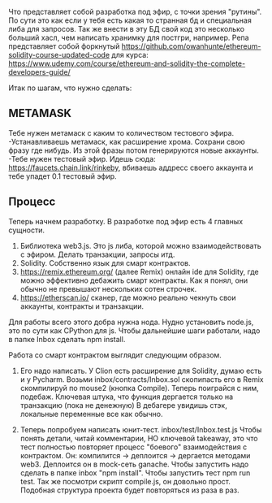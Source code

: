 Что представляет собой разработка под эфир, с точки зрения "рутины".
По сути это как если у тебя есть какая то странная бд и специальная либа для запросов.
Так же внести в эту БД свой код это несколько больший хасл, чем написать хранимку для постгри, например.
Репа представляет собой форкнутый
https://github.com/owanhunte/ethereum-solidity-course-updated-code
для курса:
https://www.udemy.com/course/ethereum-and-solidity-the-complete-developers-guide/


Итак по шагам, что нужно сделать:
## METAMASK
Тебе нужен метамаск с каким то количеством тестового эфира.
-Устанавливаешь метамаск, как расширение хрома. Сохрани свою фразу где нибудь.
Из этой фразы потом генерируются новые аккаунты. 
-Тебе нужен тестовый эфир. Идешь сюда: https://faucets.chain.link/rinkeby, вбиваешь аддресс своего аккаунта и тебе
упадет 0.1 тестовый эфир.

## Процесс
Теперь начнем разработку. В разработке под эфир есть 4 главных сущности.
1. Библиотека web3.js. Это js либа, которой можно взаимодействовать с эфиром. Делать транзакции, запросы итд.
2. Solidity. Собственно язык для смарт контрактов.
3. https://remix.ethereum.org/ (далее Remix) онлайн ide для Solidity, где можно эффективно дебажить смарт контракты. Как я понял, они обычно не превышают нескольких сотен строчек.
4. https://etherscan.io/ сканер, где можно реально чекнуть свои аккаунты, контракты и транзакции.

Для работы всего этого добра нужна нода. Нудно установить node.js, это по сути как CPython для js.
Чтобы дальнейшие шаги работали, надо в папке Inbox сделать npm install.


Работа со смарт контрактом выглядит следующим образом.
1. Его надо написать. У Clion есть расширение для Solidity, думаю есть и у Pycharm. 
Возьми inbox/contracts/Inbox.sol скопипасть его в Remix скомпилируй по mouse2 (кнопка Compile).
Теперь поиграйся с ним, подебаж. Ключевая штука, что функция дергается только на транзакцию (пока не денежную)
В дебагере увидишь стэк, локальные переменные все как обычно.

2. Теперь попробуем написать юнит-тест. inbox/test/Inbox.test.js
Чтобы понять детали, читай комментарии, НО ключевой takeaway, это что тест полностью повторяет процесс "боевого" взаимодействия с контрактом.
Он: компилится -> деплоится -> дергается методами web3. Деплоится он в mock-сеть ganache.
Чтобы запустить надо сделать в папке inbox "npm install". 
Чтобы запустить тест npm run test.
Так же посмотри скрипт compile.js, он довольно прост. Подобная структура проекта будет повторяться из раза в раз.


